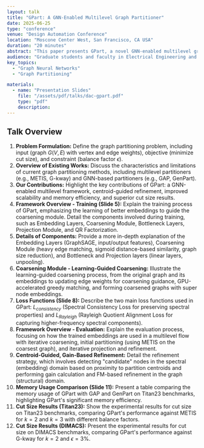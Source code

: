 ```yaml
---
layout: talk
title: "GPart: A GNN-Enabled Multilevel Graph Partitioner"
date: 2025-06-25
type: "conference"
venue: "Design Automation Conference"
location: "Moscone Center West, San Francisco, CA USA"
duration: "20 minutes"
abstract: "This paper presents GPart, a novel GNN-enabled multilevel graph partitioner designed to overcome the limitations of existing methods, particularly concerning scalability and memory efficiency while maintaining high cut quality. Traditional multilevel partitioners are fast but can compromise cut quality, while existing GNN-based methods offer good accuracy but suffer from poor scalability and high memory demands."
audience: "Graduate students and faculty in Electrical Engineering and Computer Science"
key_topics:
  - "Graph Neural Networks"
  - "Graph Partitioning"

materials:
  - name: "Presentation Slides"
    file: "/assets/pdf/talks/dac-gpart.pdf"
    type: "pdf"
    description:
---
```


## Talk Overview

1. **Problem Formulation:** Define the graph partitioning problem, including input (graph $G(V,E)$ with vertex and edge weights), objective (minimize cut size), and constraint (balance factor $\epsilon$).
2. **Overview of Existing Works:** Discuss the characteristics and limitations of current graph partitioning methods, including multilevel partitioners (e.g., METIS, G-kway) and GNN-based partitioners (e.g., GAP, GenPart).
3. **Our Contributions:** Highlight the key contributions of GPart: a GNN-enabled multilevel framework, centroid-guided refinement, improved scalability and memory efficiency, and superior cut size results.
4. **Framework Overview - Training (Slide 5):** Explain the training process of GPart, emphasizing the learning of better embeddings to guide the coarsening module. Detail the components involved during training, such as Embedding Layers, Coarsening Module, Bottleneck Layers, Projection Module, and QR Factorization.
5. **Details of Components:** Provide a more in-depth explanation of the Embedding Layers (GraphSAGE, input/output features), Coarsening Module (heavy edge matching, sigmoid distance-based similarity, graph size reduction), and Bottleneck and Projection layers (linear layers, unpooling).
6. **Coarsening Module - Learning-Guided Coarsening:** Illustrate the learning-guided coarsening process, from the original graph and its embeddings to updating edge weights for coarsening guidance, GPU-accelerated greedy matching, and forming coarsened graphs with super node embeddings.
7. **Loss Functions (Slide 8):** Describe the two main loss functions used in GPart: $L_{consistency}$ (Spectral Consistency Loss for preserving spectral properties) and $L_{Rayleigh}$ (Rayleigh Quotient Alignment Loss for capturing higher-frequency spectral components).
8. **Framework Overview - Evaluation:** Explain the evaluation process, focusing on how the trained embeddings are used in a multilevel flow with iterative coarsening, initial partitioning (using METIS on the coarsest graph), and iterative projection and refinement.
9. **Centroid-Guided, Gain-Based Refinement:** Detail the refinement strategy, which involves detecting "candidate" nodes in the spectral (embedding) domain based on proximity to partition centroids and performing gain calculation and FM-based refinement in the graph (structural) domain.
10. **Memory Usage Comparison (Slide 11):** Present a table comparing the memory usage of GPart with GAP and GenPart on Titan23 benchmarks, highlighting GPart's significant memory efficiency.
11. **Cut Size Results (Titan23):** Show the experimental results for cut size on Titan23 benchmarks, comparing GPart's performance against METIS for $k=2$ and $k=3$ with different balance factors.
12. **Cut Size Results (DIMACS):** Present the experimental results for cut size on DIMACS benchmarks, comparing GPart's performance against G-kway for $k=2$ and $\epsilon=3\%$.
